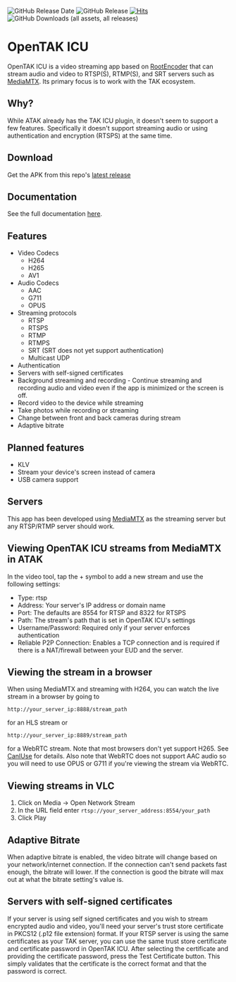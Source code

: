 ![GitHub Release Date](https://img.shields.io/github/release-date/brian7704/OpenTAK_ICU)
![GitHub Release](https://img.shields.io/github/v/release/brian7704/OpenTAK_ICU)
[![Hits](https://hits.seeyoufarm.com/api/count/incr/badge.svg?url=https%3A%2F%2Fgithub.com%2Fbrian7704%2FOpenTAK_ICU&count_bg=%2379C83D&title_bg=%23555555&icon=&icon_color=%23E7E7E7&title=hits&edge_flat=false)](https://hits.seeyoufarm.com)
![GitHub Downloads (all assets, all releases)](https://img.shields.io/github/downloads/brian7704/OpenTAK_ICU/total)



# OpenTAK ICU

OpenTAK ICU is a video streaming app based on [RootEncoder](https://github.com/pedroSG94/RootEncoder) 
that can stream audio and video to RTSP(S), RTMP(S), and SRT servers such as 
[MediaMTX](https://github.com/bluenviron/mediamtx). Its primary focus is to work with the TAK ecosystem.

## Why?

While ATAK already has the TAK ICU plugin, it doesn't seem to support a few features. Specifically
it doesn't support streaming audio or using authentication and encryption (RTSPS) at the same time.

## Download
Get the APK from this repo's [latest release](https://github.com/brian7704/OpenTAK_ICU/releases/latest)

## Documentation

See the full documentation [here](https://docs.opentakserver.io/opentak_icu).

## Features
- Video Codecs
  - H264
  - H265
  - AV1
- Audio Codecs
  - AAC
  - G711
  - OPUS
- Streaming protocols
  - RTSP
  - RTSPS
  - RTMP
  - RTMPS
  - SRT (SRT does not yet support authentication)
  - Multicast UDP
- Authentication
- Servers with self-signed certificates
- Background streaming and recording - Continue streaming and recording audio and video even if the app
is minimized or the screen is off.
- Record video to the device while streaming
- Take photos while recording or streaming
- Change between front and back cameras during stream
- Adaptive bitrate

## Planned features
- KLV
- Stream your device's screen instead of camera
- USB camera support

## Servers
This app has been developed using [MediaMTX](https://github.com/bluenviron/mediamtx) as the 
streaming server but any RTSP/RTMP server should work.

## Viewing OpenTAK ICU streams from MediaMTX in ATAK
In the video tool, tap the + symbol to add a new stream and use the following settings:
- Type: rtsp
- Address: Your server's IP address or domain name
- Port: The defaults are 8554 for RTSP and 8322 for RTSPS
- Path: The stream's path that is set in OpenTAK ICU's settings
- Username/Password: Required only if your server enforces authentication
- Reliable P2P Connection: Enables a TCP connection and is required if there is a NAT/firewall
  between your EUD and the server.

## Viewing the stream in a browser
When using MediaMTX and streaming with H264, you can watch the live stream in a browser by going to

`http://your_server_ip:8888/stream_path` 

for an HLS stream or

`http://your_server_ip:8889/stream_path`

for a WebRTC stream. Note that most browsers don't yet
support H265. See [CanIUse](https://caniuse.com/hevc) for details. Also note that WebRTC does not
support AAC audio so you will need to use OPUS or G711 if you're viewing the stream via WebRTC.

## Viewing streams in VLC
1. Click on Media -> Open Network Stream
2. In the URL field enter `rtsp://your_server_address:8554/your_path`
3. Click Play

## Adaptive Bitrate
When adaptive bitrate is enabled, the video bitrate will change based on your network/internet connection.
If the connection can't send packets fast enough, the bitrate will lower. If the connection is good
the bitrate will max out at what the bitrate setting's value is.

## Servers with self-signed certificates
If your server is using self signed certificates and you wish to stream encrypted audio and video,
you'll need your server's trust store certificate in PKCS12 (.p12 file extension) format. If your 
RTSP server is using the same certificates as your TAK server, you can use the same trust store 
certificate and certificate password in OpenTAK ICU. After selecting the certificate and providing
the certificate password, press the Test Certificate button. This simply validates that the certificate
is the correct format and that the password is correct.
